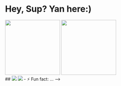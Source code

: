 # Hey, Sup? Yan here:)
<div>
  <img height=180px src="https://github-readme-stats.vercel.app/api?username=yanmullerwk&show_icons=true&theme=synthwave"> 
  <img height=180px src="https://github-readme-stats.vercel.app/api/top-langs/?username=yanmullerwk&layout=compact&theme=synthwave">
</div>
##
<img src="https://cdn.jsdelivr.net/gh/devicons/devicon@latest/icons/java/java-original.svg" />
<img src="https://cdn.jsdelivr.net/gh/devicons/devicon@latest/icons/javascript/javascript-plain.svg" />
- ⚡ Fun fact: ...
-->
